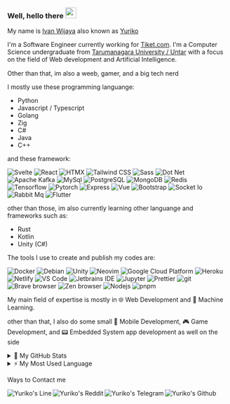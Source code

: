 ### Well, hello there <img src="https://media.giphy.com/media/hvRJCLFzcasrR4ia7z/giphy.gif" width="25px">

My name is [Ivan Wijaya](https://github.com/Ivan-Wij) also known as [Yuriko](https://github.com/yuriko192)

I'm a Software Engineer currently working for [Tiket.com](https://github.com/tiket). I'm a Computer Science undergraduate from [Tarumanagara University / Untar](http://untar.ac.id/) with a focus on the field of Web development and Artificial Intelligence.

Other than that, im also a weeb, gamer, and a big tech nerd <img src="https://emojis.slackmojis.com/emojis/images/1531849430/4246/blob-sunglasses.gif?1531849430" width="15"/>

I mostly use these programming languange:

-   Python
-   Javascript / Typescript
-   Golang
-   Zig
-   C#
-   Java
-   C++

and these framework:

<p>
    <img alt="Svelte" src="https://img.shields.io/badge/-Svelte-FF3E00?style=flat-square&logo=svelte&logoColor=white" />
    <img alt="React" src="https://img.shields.io/badge/-React-61DAFB?style=flat-square&logo=React&logoColor=black" />
    <img alt="HTMX" src="https://img.shields.io/badge/-HTMX-3366CC?style=flat-square&logo=htmx&logoColor=white" />
    <img alt="Tailwind CSS" src="https://img.shields.io/badge/-Tailwind_CSS-06B6D4?style=flat-square&logo=TailwindCSS&logoColor=white" />
    <img alt="Sass" src="https://img.shields.io/badge/-Sass-CC6699?style=flat-square&logo=sass&logoColor=white" />
    <img alt="Dot Net" src="https://img.shields.io/badge/-.NET-512BD4?style=flat-square&logo=.Net&logoColor=white" />
    <img alt="Apache Kafka" src="https://img.shields.io/badge/-Apache_Kafka-231F20?style=flat-square&logo=ApacheKafka&logoColor=white" />
    <img alt="MySql" src="https://img.shields.io/badge/-MySQL-4479A1?style=flat-square&logo=mysql&logoColor=black" />
    <img alt="PostgreSQL" src="https://img.shields.io/badge/-PostgreSQL-4169E1?style=flat-square&logo=postgresql&logoColor=black" />
    <img alt="MongoDB" src="https://img.shields.io/badge/-MongoDB-13aa52?style=flat-square&logo=mongodb&logoColor=white" />
    <img alt="Redis" src="https://img.shields.io/badge/-Redis-FF4438?style=flat-square&logo=redis&logoColor=white" />
    <img alt="Tensorflow" src="https://img.shields.io/badge/-Tensorflow-FF6F00?style=flat-square&logo=Tensorflow&logoColor=white" />
    <img alt="Pytorch" src="https://img.shields.io/badge/-Pytorch-EE4C2C?style=flat-square&logo=Pytorch&logoColor=white" />
    <img alt="Express" src="https://img.shields.io/badge/-Express-CB3837?style=flat-square&logo=npm&logoColor=white" />
    <img alt="Vue" src="https://img.shields.io/badge/-Vue-4FC08D?style=flat-square&logo=vue.js&logoColor=white" />
    <img alt="Bootstrap" src="https://img.shields.io/badge/-Bootstrap-563D7C?style=flat-square&logo=bootstrap&logoColor=white" />
    <img alt="Socket Io" src="https://img.shields.io/badge/-Socket.io-101010?style=flat-square&logo=socket.io&logoColor=white" />  
    <img alt="Rabbit Mq" src="https://img.shields.io/badge/-RabbitMq-FF6600?style=flat-square&logo=RabbitMq&logoColor=white" />
    <img alt="Flutter" src="https://img.shields.io/badge/-Flutter-02569B?style=flat-square&logo=Flutter&logoColor=white" />
</p>

other than those, im also currently learning other languange and frameworks such as:

-   Rust
-   Kotlin
-   Unity (C#)

The tools I use to create and publish my codes are:

<p>
    <img alt="Docker" src="https://img.shields.io/badge/-Docker-46a2f1?style=flat-square&logo=docker&logoColor=white" />
    <img alt="Debian" src="https://img.shields.io/badge/-Debian-A81D33?style=flat-square&logo=debian&logoColor=white" />
    <img alt="Unity" src="https://img.shields.io/badge/-Unity-FFFFFF?style=flat-square&logo=Unity&logoColor=black" />
    <img alt="Neovim" src="https://img.shields.io/badge/-Neovim-0b151b?style=flat-square&logo=neovim&logoColor=57A143" />
    <img alt="Google Cloud Platform" src="https://img.shields.io/badge/-Google_Cloud_Platform-1a73e8?style=flat-square&logo=google-cloud&logoColor=white" />
    <img alt="Heroku" src="https://img.shields.io/badge/-Heroku-430098?style=flat-square&logo=heroku&logoColor=white" />
    <img alt="Netlify" src="https://img.shields.io/badge/-Netlify-00C7B7?style=flat-square&logo=Netlify&logoColor=white" />
    <img alt="VS Code" src="https://img.shields.io/badge/-vs_codium-007ACC?style=flat-square&logo=vscodium&logoColor=white" />
    <img alt="Jetbrains IDE" src="https://img.shields.io/badge/-Jetbrains_IDE-000000?style=flat-square&logo=jetBrains&logoColor=white" />
    <img alt="Jupyter" src="https://img.shields.io/badge/-Jupyter-F37626?style=flat-square&logo=Jupyter&logoColor=white" />
    <img alt="Prettier" src="https://img.shields.io/badge/-Prettier-F7B93E?style=flat-square&logo=prettier&logoColor=white" />
    <img alt="git" src="https://img.shields.io/badge/-Git-F05032?style=flat-square&logo=git&logoColor=white" />
    <img alt="Brave browser" src="https://img.shields.io/badge/-Brave_Browser-FB542B?style=flat-square&logo=brave&logoColor=white" />
    <img alt="Zen browser" src="https://img.shields.io/badge/-Zen_Browser-F76F53?style=flat-square&logo=zenbrowser&logoColor=white" />
    <img alt="Nodejs" src="https://img.shields.io/badge/-Nodejs-43853d?style=flat-square&logo=Node.js&logoColor=white" />
    <img alt="pnpm" src="https://img.shields.io/badge/-PNPM-F69220?style=flat-square&logo=pnpm&logoColor=white" />
</p>

My main field of expertise is mostly in 🌐 Web Development and 👾 Machine Learning.

other than that, I also do some small 📱 Mobile Development, 🎮 Game Development, and 📟 Embedded System app development as well on the side

<details>
<summary>🌠 My GitHub Stats</summary>

<p align="center"> <img src="https://github-readme-stats.vercel.app/api?username=yuriko192&show_icons=true" alt="Yuriko's Github stats" />
</details>

<details>
<summary>⚡ My Most Used Language</summary>

<p align="center"> <img src="https://github-readme-stats.vercel.app/api/top-langs/?username=yuriko192" alt="Yuriko's Most Used Lang" />
</details>

Ways to Contact me

<a href="https://line.me/ti/p/ivan9826">
  <img align="left" alt="Yuriko's Line" src="https://img.shields.io/badge/Line-00C300?style=flat&logo=Line&logoColor=white" />
</a>
<a href="https://www.reddit.com/user/yuriko192/">
  <img align="left" alt="Yuriko's Reddit" src="https://img.shields.io/badge/Reddit-FF4500?style=flat&logo=Reddit&logoColor=white" />
</a>
<a href="https://t.me/yuriko192">
  <img align="left" alt="Yuriko's Telegram" src="https://img.shields.io/badge/Telegram-26A5E4?style=flat&logo=Telegram&logoColor=white" />
</a>
<a href="https://github.com/yuriko192">
  <img align="left" alt="Yuriko's Github" src="https://img.shields.io/badge/Github-181717?style=flat&logo=Github&logoColor=white" />
</a>
